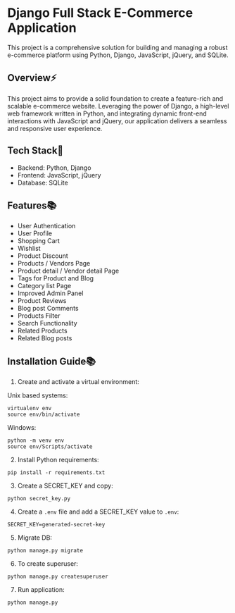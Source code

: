 # Django Full Stack E-Commerce Application

This project is a comprehensive solution for building and managing a robust e-commerce platform using Python, Django, JavaScript, jQuery, and SQLite.

## Overview⚡️

This project aims to provide a solid foundation to create a feature-rich and scalable e-commerce website. Leveraging the power of Django, a high-level web framework written in Python, and integrating dynamic front-end interactions with JavaScript and jQuery, our application delivers a seamless and responsive user experience.

## Tech Stack🚀

- Backend: Python, Django
- Frontend: JavaScript, jQuery
- Database: SQLite

## Features📚

- User Authentication
- User Profile
- Shopping Cart
- Wishlist
- Product Discount
- Products / Vendors Page
- Product detail / Vendor detail Page
- Tags for Product and Blog
- Category list Page
- Improved Admin Panel
- Product Reviews
- Blog post Comments
- Products Filter
- Search Functionality
- Related Products
- Related Blog posts

## Installation Guide📚
1. Create and activate a virtual environment:

Unix based systems:
```
virtualenv env
source env/bin/activate
```

Windows:
```
python -m venv env
source env/Scripts/activate
```

2. Install Python requirements:

```
pip install -r requirements.txt
```

3. Create a SECRET_KEY and copy:

```
python secret_key.py
```

4. Create a `.env` file and add a SECRET_KEY value to `.env`:

```
SECRET_KEY=generated-secret-key
```

5. Migrate DB:

```
python manage.py migrate
```

6. To create superuser:

```
python manage.py createsuperuser
```

7. Run application:

```
python manage.py
```